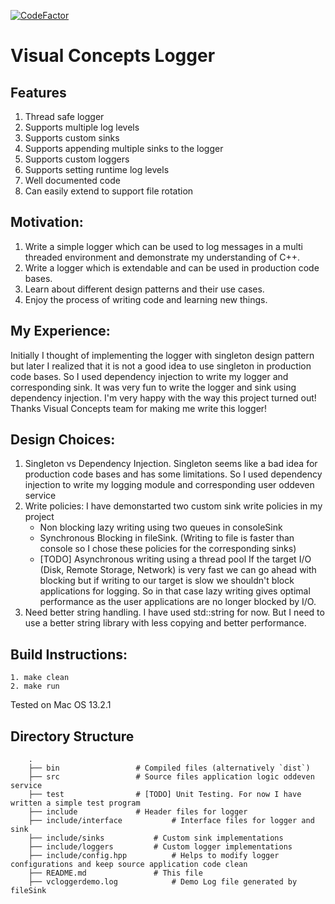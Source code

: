 [![CodeFactor](https://www.codefactor.io/repository/github/anishellore/vclogger/badge)](https://www.codefactor.io/repository/github/anishellore/vclogger)
# Visual Concepts Logger
## Features
1.  Thread safe logger
2.  Supports multiple log levels
3.  Supports custom sinks
4.  Supports appending multiple sinks to the logger
5.  Supports custom loggers
6.  Supports setting runtime log levels
7.  Well documented code
8.  Can easily extend to support file rotation

## Motivation:
1.  Write a simple logger which can be used to log messages in a multi threaded environment and demonstrate my understanding of C++.
2.  Write a logger which is extendable and can be used in production code bases.
3.  Learn about different design patterns and their use cases.
4.  Enjoy the process of writing code and learning new things.

## My Experience:
Initially I thought of implementing the logger with singleton design pattern but later I realized that it is not a good idea to use singleton in production code bases. So I used dependency injection to write my logger and corresponding sink. It was very fun to write the logger and sink using dependency injection. I'm very happy with the way this project turned out! Thanks Visual Concepts team for making me write this logger!

## Design Choices:
1.  Singleton vs Dependency Injection. Singleton seems like a bad idea for production code bases and has some limitations. So I used dependency injection to write my logging module and corresponding user oddeven service
2.  Write policies: I have demonstarted two custom sink write policies in my project
	-  Non blocking lazy writing using two queues in consoleSink
	-  Synchronous Blocking in fileSink. (Writing to file is faster than console so I chose these policies for the corresponding sinks)
	-  [TODO] Asynchronous writing using a thread pool
If the target I/O (Disk, Remote Storage, Network) is very fast we can go ahead with blocking but if writing to our target is slow we shouldn't block applications for logging. So in that case lazy writing gives optimal performance as the user applications are no longer blocked by I/O.
3.  Need better string handling. I have used std::string for now. But I need to use a better string library with less copying and better performance.

## Build Instructions:
```
1. make clean
2. make run
```
Tested on Mac OS 13.2.1

## Directory Structure
```
	.
	├── bin					# Compiled files (alternatively `dist`)
	├── src					# Source files application logic oddeven service
	├── test				# [TODO] Unit Testing. For now I have written a simple test program
	├── include				# Header files for logger
	├── include/interface			# Interface files for logger and sink
	├── include/sinks			# Custom sink implementations
	├── include/loggers			# Custom logger implementations
	├── include/config.hpp			# Helps to modify logger configurations and keep source application code clean
	├── README.md				# This file
	├── vcloggerdemo.log			# Demo Log file generated by fileSink
```
